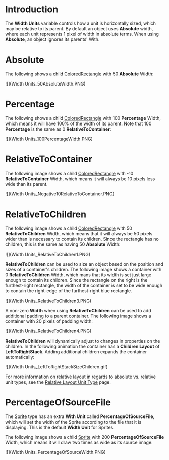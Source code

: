 # Introduction

The **Width Units** variable controls how a unit is horizontally sized, which may be relative to its parent. By default an object uses **Absolute** width, where each unit represents 1 pixel of width in absolute terms. When using **Absolute**, an object ignores its parents' With.

# Absolute

The following shows a child [ColoredRectangle](ColoredRectangle) with 50 **Absolute** Width:

![](Width Units_50AbsoluteWidth.PNG)

# Percentage

The following shows a child [ColoredRectangle](ColoredRectangle) with 100 **Percentage** Width, which means it will have 100% of the width of its parent. Note that 100 **Percentage** is the same as 0 **RelativeToContainer**:

![](Width Units_100PercentageWidth.PNG)

# RelativeToContainer

The following image shows a child [ColoredRectangle](ColoredRectangle) with -10 **RelativeToContainer** Width, which means it will always be 10 pixels less wide than its parent.

![](Width Units_Negative10RelativeToContainer.PNG)


# RelativeToChildren

The following image shows a child [ColoredRectangle](ColoredRectangle) with 50 **RelativeToChildren** Width, which means that it will always be 50 pixels wider than is necessary to contain its children. Since the rectangle has no children, this is the same as having 50 **Absolute** Width:

![](Width Units_RelativeToChildren1.PNG)

**RelativeToChildren** can be used to size an object based on the position and sizes of a container's children. The following image shows a container with 0 **RelativeToChildren** Width, which mans that its width is set just large enough to contain its children. Since the rectangle on the right is the furthest-right rectangle, the width of the container is set to be wide enough to contain the right-edge of the furthest-right blue rectangle.

![](Width Units_RelativeToChildren3.PNG)

A non-zero **Width** when using **RelativeToChildren** can be used to add additional padding to a parent container. The following image shows a container with 20 pixels of padding width:

![](Width Units_RelativeToChildren4.PNG)

**RelativeToChildren** will dynamically adjust to changes in properties on the children. In the following animation the container has a **Children Layout** of **LeftToRightStack**. Adding additional children expands the container automatically:

![](Width Units_LeftToRightStackSizeChildren.gif)

For more information on relative layout in regards to absolute vs. relative unit types, see the [Relative Layout Unit Type](Relative-Layout-Unit-Type) page.

# PercentageOfSourceFile

The [Sprite](Sprite) type has an extra **With Unit** called **PercentageOfSourceFile**, which will set the width of the Sprite according to the file that it is displaying. This is the default **Width Unit** for Sprites.

The following image shows a child [Sprite](Sprite) with 200 **PercentageOfSourceFile** Width, which means it will draw two times as wide as its source image:

![](Width Units_PercentageOfSourceWidth.PNG)

